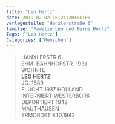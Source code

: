 ```yaml
---
title: "Leo Hertz"
date: 2019-02-02T16:24:20+01:00
verlegestelle: "Hanxlerstraße 6"
familie: "Familie Leo und Berni Hertz"
Tags: ["Leo Hertz"]
Categories: ["Menschen"]
---
```


> HANXLERSTR.6  
> EHM. BAHNHOFSTR. 193a  
> WOHNTE  
> **LEO HERTZ**  
> JG. 1889  
> FLUCHT 1937 HOLLAND  
> INTERNIERT WESTERBORK  
> DEPORTIERT 1942  
> MAUTHAUSEN  
> ERMORDET 8.10.1942  